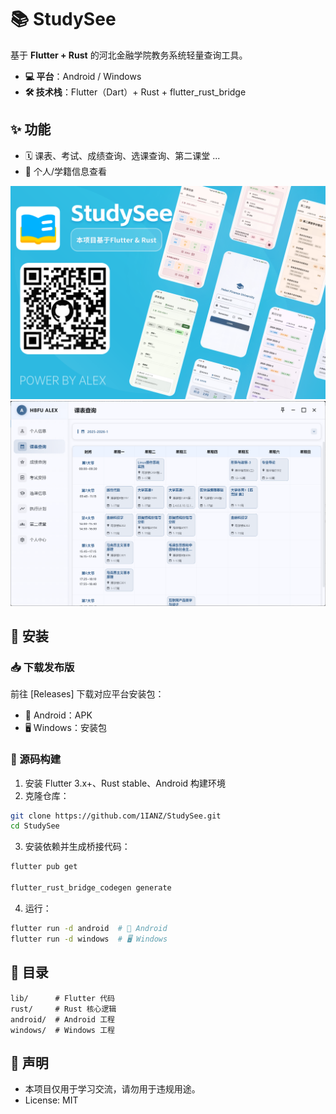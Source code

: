 # 📚 StudySee

基于 **Flutter + Rust** 的河北金融学院教务系统轻量查询工具。

- **💻 平台**：Android / Windows
- **🛠 技术栈**：Flutter（Dart）+ Rust + flutter_rust_bridge

## ✨ 功能

- 🗓 课表、考试、成绩查询、选课查询、第二课堂 ...
- 👤 个人/学籍信息查看

![功能展示 - APP](./assets/1.png)
![功能展示 - Windows](./assets/2.png)

## 🚀 安装

### 📥 下载发布版

前往 \[Releases] 下载对应平台安装包：

- 📱 Android：APK
- 🖥 Windows：安装包

### 🔧 源码构建

1. 安装 Flutter 3.x+、Rust stable、Android 构建环境
2. 克隆仓库：

```bash
git clone https://github.com/1IANZ/StudySee.git
cd StudySee
```

3. 安装依赖并生成桥接代码：

```bash
flutter pub get

flutter_rust_bridge_codegen generate
```

4. 运行：

```bash
flutter run -d android  # 📱 Android
flutter run -d windows  # 🖥 Windows
```

## 📂 目录

```
lib/      # Flutter 代码
rust/     # Rust 核心逻辑
android/  # Android 工程
windows/  # Windows 工程
```

## 📜 声明

- 本项目仅用于学习交流，请勿用于违规用途。
- License: MIT

